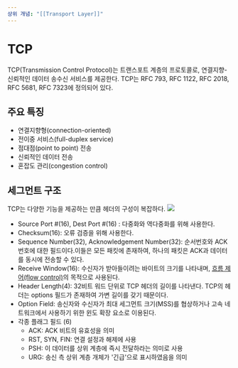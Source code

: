 ```yaml
---
상위 개념: "[[Transport Layer]]"
---
```

# TCP
TCP(Transmission Control Protocol)는 트랜스포트 계층의 프로토콜로, 연결지향-신뢰적인 데이터 송수신 서비스를 제공한다. TCP는 RFC 793, RFC 1122, RFC 2018, RFC 5681, RFC 7323에 정의되어 있다.

## 주요 특징
* 연결지향형(connection-oriented)
* 전이중 서비스(full-duplex service)
* 점대점(point to point) 전송
* 신뢰적인 데이터 전송
* 혼잡도 관리(congestion control)

## 세그먼트 구조
TCP는 다양한 기능을 제공하는 만큼 헤더의 구성이 복잡하다.
![](https://i.imgur.com/CNqvr5g.png)
* Source Port #(16), Dest Port #(16) : 다중화와 역다중화를 위해 사용한다.
* Checksum(16): 오류 검증을 위해 사용한다.
* Sequence Number(32), Acknowledgement Number(32): 순서번호와 ACK번호에 대한 필드이다.이들은 모든 패킷에 존재하여, 하나의 패킷은 ACK과 데이터를 동시에 전송할 수 있다.
* Receive Window(16): 수신자가 받아들이려는 바이트의 크기를 나타내며, [흐름 제어(flow control)](./Flow%20Control/TCP%20Flow%20)의 목적으로 사용된다.
* Header Length(4): 32비트 워드 단위로 TCP 헤더의 길이를 나타낸다. TCP의 헤더는 options 필드가 존재하여 가변 길이를 갖기 때문이다.
* Option Field: 송신자와 수신자가 최대 세그먼트 크기(MSS)를 협상하거나 고속 네트워크에서 사용하기 위한 윈도 확장 요소로 이용된다.
* 각종 플래그 필드 (6)
	* ACK: ACK 비트의 유효성을 의미
	* RST, SYN, FIN: 연결 설정과 해제에 사용
	* PSH: 이 데이터를 상위 계층에 즉시 전달하라는 의미로 사용
	* URG: 송신 측 상위 계층 개체가 '긴급'으로 표시하였음을 의미